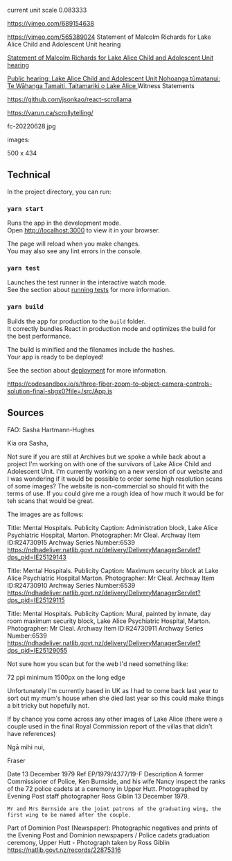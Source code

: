 

current unit scale
0.083333


https://vimeo.com/689154638

https://vimeo.com/565389024
Statement of Malcolm Richards for Lake Alice Child and Adolescent Unit hearing


   <p>
              <a href='https://www.abuseincare.org.nz/our-progress/library/v/268/statement-of-malcolm-richards-for-lake-alice-child-and-adolescent-unit-hearing'>
                Statement of Malcolm Richards for Lake Alice Child and
                Adolescent Unit hearing
              </a>
            </p>
            <p>
              <a href='https://www.abuseincare.org.nz/our-inquiries/abuse-in-state-psychiatric-care/public-hearing-lake-alice-child-and-adolescent-unit/'>
                Public hearing: Lake Alice Child and Adolescent Unit Nohoanga
                tūmatanui: Te Wāhanga Tamaiti, Taitamariki o Lake Alice
              </a>
              Witness Statements
            </p>



https://github.com/jsonkao/react-scrollama

https://varun.ca/scrollytelling/



fc-20220628.jpg

images: 

500 x 434


## Technical

In the project directory, you can run:

### `yarn start`

Runs the app in the development mode.\
Open [http://localhost:3000](http://localhost:3000) to view it in your browser.

The page will reload when you make changes.\
You may also see any lint errors in the console.

### `yarn test`

Launches the test runner in the interactive watch mode.\
See the section about [running tests](https://facebook.github.io/create-react-app/docs/running-tests) for more information.

### `yarn build`

Builds the app for production to the `build` folder.\
It correctly bundles React in production mode and optimizes the build for the best performance.

The build is minified and the filenames include the hashes.\
Your app is ready to be deployed!

See the section about [deployment](https://facebook.github.io/create-react-app/docs/deployment) for more information.


https://codesandbox.io/s/three-fiber-zoom-to-object-camera-controls-solution-final-sbgx0?file=/src/App.js


## Sources

FAO: Sasha Hartmann-Hughes 

Kia ora Sasha,

Not sure if you are still at Archives but we spoke a while back about a project I'm working on with one of the survivors of Lake Alice Child and Adolescent Unit. I'm currently working on a new version of our website and I was wondering if it would be possible to order some high resolution scans of some images? The website is non-commercial so should fit with the terms of use. If you could give me a rough idea of how much it would be for teh scans that would be great.

The images are as follows:

Title: Mental Hospitals. Publicity Caption: Administration block, Lake Alice Psychiatric Hospital, Marton. Photographer: Mr Cleal.
Archway Item ID:R24730915
Archway Series Number:6539
https://ndhadeliver.natlib.govt.nz/delivery/DeliveryManagerServlet?dps_pid=IE25129143


Title: Mental Hospitals. Publicity Caption: Maximum security block at Lake Alice Psychiatric Hospital Marton. Photographer: Mr Cleal.
Archway Item ID:R24730910
Archway Series Number:6539
https://ndhadeliver.natlib.govt.nz/delivery/DeliveryManagerServlet?dps_pid=IE25129115


Title: Mental Hospitals. Publicity Caption: Mural, painted by inmate, day room maximum security block, Lake Alice Psychiatric Hospital, Marton. Photographer: Mr Cleal.
Archway Item ID:R24730911
Archway Series Number:6539
https://ndhadeliver.natlib.govt.nz/delivery/DeliveryManagerServlet?dps_pid=IE25129055

Not sure how you scan but for the web I'd need something like:

72 ppi
minimum 1500px on the long edge

Unfortunately I'm currently based in UK as I had to come back last year to sort out my mum's house when she died last year so this could make things a bit tricky but hopefully not.

If by chance you come across any other images of Lake Alice (there were a couple used in the final Royal Commission report of the villas that didn't have references)

Ngā mihi nui,

Fraser


Date
    13 December 1979
Ref
    EP/1979/4377/19-F
Description
    A former Commissioner of Police, Ken Burnside, and his wife Nancy inspect the ranks of the 72 police cadets at a ceremony in Upper Hutt. Photographed by Evening Post staff photographer Ross Giblin 13 December 1979.

    Mr and Mrs Burnside are the joint patrons of the graduating wing, the first wing to be named after the couple.
Part of
    Dominion Post (Newspaper): Photographic negatives and prints of the Evening Post and Dominion newspapers / Police cadets graduation ceremony, Upper Hutt - Photograph taken by Ross Giblin
https://natlib.govt.nz/records/22875316